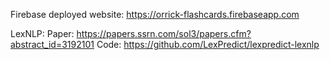 Firebase deployed website: https://orrick-flashcards.firebaseapp.com

LexNLP:
    Paper: https://papers.ssrn.com/sol3/papers.cfm?abstract_id=3192101
    Code: https://github.com/LexPredict/lexpredict-lexnlp
